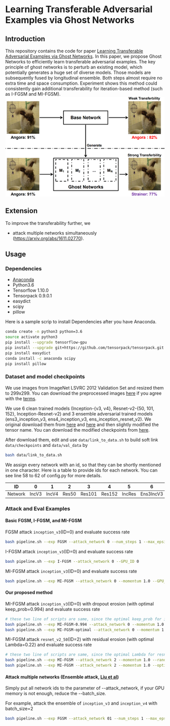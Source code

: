 # Learning Transferable Adversarial Examples via Ghost Networks

## Introduction
This repository contains the code for paper [Learning Transferable Adversarial Examples via Ghost Networks](https://arxiv.org/abs/1812.03413). 
In this paper, we propose Ghost Networks to efficiently learn transferable adversarial examples. 
The key principle of ghost networks is to perturb an existing model, which potentially generates a huge set of diverse models.
Those models are subsequently fused by longitudinal ensemble. Both steps almost require no extra time and space consumption.
Experiment shows this method could consistently gain additional transferability for iteration-based method (such as I-FGSM and MI-FGSM).
![demo](demo.png)

## Extension
To improve the transferability further, we
- attack multiple networks simultaneously (https://arxiv.org/abs/1611.02770).

## Usage

### Dependencies
+ [Anaconda](https://www.anaconda.com/distribution/) 
+ Python3.6
+ Tensorflow 1.10.0
+ Tensorpack 0.9.0.1
+ easydict
+ scipy
+ pillow

Here is a sample scrip to install Dependencies after you have Anaconda.
```bash
conda create -n python3 python=3.6
source activate python3
pip install --upgrade tensorflow-gpu
pip install --upgrade git+https://github.com/tensorpack/tensorpack.git
pip install easydict
conda install -c anaconda scipy
pip install pillow
```

### Dataset and model checkpoints
We use images from ImageNet LSVRC 2012 Validation Set and resized them to 299x299.
You can download the preprocessed images [here]() if you agree with the [terms]().

We use 6 clean trained models (Inception-{v3, v4}, Resnet-v2-{50, 101, 152}, Inception-Resnet-v2) 
and 3 ensemble adversarial trained models (ens3_inception_v3, ens4_inception_v3, ens_inception_resnet_v2).
We original download them from [here](https://github.com/tensorflow/models/tree/master/research/slim) and [here](https://github.com/tensorflow/models/tree/master/research/adv_imagenet_models)
and then slightly modified the tensor name. You can download the modified checkpoints from [here]().

After download them, edit and use ```data/link_to_data.sh``` to build soft link ```data/checkpoints``` and ```data/val_data``` by
```bash
bash data/link_to_data.sh
```

We assign every network with an id, so that they can be shortly mentioned in one character. Here is a table to provide ids for each network.
You can see line 58 to 62 of config.py for more details.

ID | 0 | 1 | 2 | 3 | 4 | 5 | 6 | 7 | 8 
---|---|---|---|---|---|---|---|---|---
Network|IncV3|IncV4|Res50|Res101|Res152|IncRes|Ens3IncV3|Ens3IncV4|EnsIncRes 

### Attack and Eval Examples
#### Basic FGSM, I-FGSM, and MI-FGSM
FGSM attack ```inception_v3```(ID=0) and evaluate success rate
```bash
bash pipeline.sh --exp FGSM --attack_network 0 --num_steps 1 --max_epsilon 8.0 --step_size 8.0 --GPU_ID 0
```

I-FGSM attack ```inception_v3```(ID=0) and evaluate success rate
```bash
bash pipeline.sh --exp I-FGSM --attack_network 0 --GPU_ID 0
```

MI-FGSM attack ```inception_v3```(ID=0) and evaluate success rate
```bash
bash pipeline.sh --exp MI-FGSM --attack_network 0 --momentum 1.0 --GPU_ID 0
```

#### Our proposed method
MI-FGSM attack ```inception_v3```(ID=0) with dropout erosion (with optimal keep_prob=0.994) and evaluate success rate
```bash
# these two line of scripts are same, since the optimal keep_prob for inception_v3 is 0.994
bash pipeline.sh --exp MI-FGSM-0.994 --attack_network 0 --momentum 1.0 --keep_prob 0.994 --GPU_ID 0
bash pipeline.sh --exp MI-FGSM-optimal --attack_network 0 --momentum 1.0 --optimal --GPU_ID 0
```

MI-FGSM attack ```resnet_v2_50```(ID=2) with residual erosion (with optimal Lambda=0.22) and evaluate success rate
```bash
# these two line of scripts are same, since the optimal Lambda for resnet_v2_50 is 0.22
bash pipeline.sh --exp MI-FGSM --attack_network 2 --momentum 1.0 --random_range 0.22 --GPU_ID 0
bash pipeline.sh --exp MI-FGSM --attack_network 2 --momentum 1.0 --optimal --GPU_ID 0
```

#### Attack multiple networks (Ensemble attack, [Liu et al](https://arxiv.org/abs/1611.02770))
Simply put all network ids to the parameter of --attack_network, if your GPU memory is not enough, reduce the --batch_size.

For example, attack the ensemble of ```inception_v3``` and ```inception_v4``` with batch_size=2
```bash
bash pipeline.sh --exp FGSM --attack_network 01 --num_steps 1 --max_epsilon 8.0 --step_size 8.0 --batch_size 2 --GPU_ID 0
```